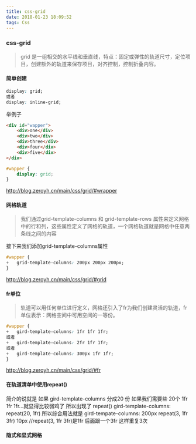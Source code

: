 ```yaml
---
title: css-grid
date: 2018-01-23 18:09:52
tags: Css
---
```

### css-grid
> grid 是一组相交的水平线和垂直线，特点：固定或弹性的轨道尺寸，定位项目，创建额外的轨道来保存项目，对齐控制，控制折叠内容。

#### 简单创建
```css
display: grid;
或者
display: inline-grid;
```
举例子
```html
<div id="wapper">
    <div>one</div>
    <div>two</div>
    <div>three</div>
    <div>four</div>
    <div>five</div>
</div>
```
```css
#wapper {
    display: grid;
}
```
http://blog.zeroyh.cn/main/css/grid/#wrapper

#### 网格轨道
> 我们通过grid-template-columns 和 grid-template-rows 属性来定义网格中的行和列，这些属性定义了网格的轨道，一个网格轨道就是网格中任意两条线之间的内容

接下来我们添加grid-template-columns属性
```css
#wapper {
+   grid-template-columns: 200px 200px 200px;
}
```
http://blog.zeroyh.cn/main/css/grid/#grid

#### fr单位
> 轨道可以用任何单位进行定义，网格还引入了fr为我们创建灵活的轨道，fr单位表示：网格空间中可用空间的一等份。

```css
#wapper {
+   gird-template-columns: 1fr 1fr 1fr;
或者
+   gird-template-columns: 2fr 1fr 1fr;
或者
+   gird-template-columns: 300px 1fr 1fr;
}
```
http://blog.zeroyh.cn/main/css/grid/#fr

#### 在轨道清单中使用repeat()
简介的说就是 如果 gird-template-columns 分成20 份  如果我们需要些 20个 1fr 1fr 1fr...就显得比较弱鸡了
所以出现了 repeat()
gird-template-columns: repeat(20, 1fr)
所以综合用法就是
gird-tempate-columns: 200px repeat(3, 1fr 3fr) 10px //repeat(3, 1fr 3fr)是1fr 后面跟一个3fr 这样重复3次

#### 隐式和显式网格






